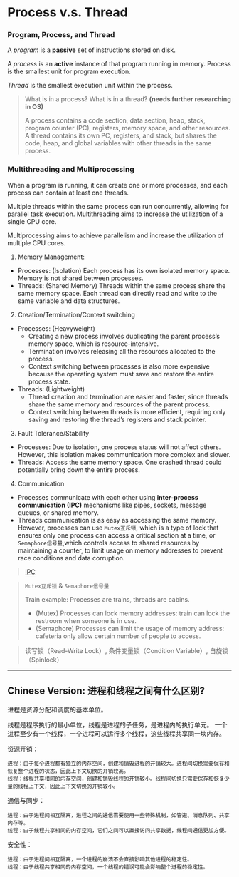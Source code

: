# Process v.s. Thread

### Program, Process, and Thread
A _program_ is a **passive** set of instructions stored on disk.

A _process_ is an **active** instance of that program running in memory. Process is the smallest unit for program execution. 

_Thread_ is the smallest execution unit within the process.


> What is in a process? What is in a thread? **(needs further researching in OS)**
> 
> A process contains a code section, data section, heap, stack, program counter (PC), registers, memory space, and other resources.
> A thread contains its own PC, registers, and stack, but shares the code, heap, and global variables with other threads in the same process.


### Multithreading and Multiprocessing
When a program is running, it can create one or more processes, and each process can contain at least one threads.

Multiple threads within the same process can run concurrently, allowing for parallel task execution.
Multithreading aims to increase the utilization of a single CPU core.

Multiprocessing aims to achieve parallelism and increase the utilization of multiple CPU cores.



1. Memory Management:
  - Processes: (Isolation) Each process has its own isolated memory space. Memory is not shared between processes.
  - Threads: (Shared Memory) Threads within the same process share the same memory space. 
  Each thread can directly read and write to the same variable and data structures.

    
2. Creation/Termination/Context switching
  - Processes: (Heavyweight)
    - Creating a new process involves duplicating the parent process’s memory space, which is resource-intensive.
    - Termination involves releasing all the resources allocated to the process.
    - Context switching between processes is also more expensive because the operating system must save and restore the entire process state.
  - Threads: (Lightweight)
    - Thread creation and termination are easier and faster, since threads share the same memory and resources of the parent process.
    - Context switching between threads is more efficient, requiring only saving and restoring the thread’s registers and stack pointer.

3. Fault Tolerance/Stability
  - Processes: Due to isolation, one process status will not affect others.  However, this isolation makes communication more complex and slower.
  - Threads: Access the same memory space. One crashed thread could potentially bring down the entire process.

4. Communication
  - Processes communicate with each other using **inter-process communication (IPC)** mechanisms like pipes, sockets, message queues, or shared memory.
  - Threads communication is as easy as accessing the same memory. However, processes can use `Mutex互斥锁`, which is a type of lock that ensures only one process can access a critical section at a time,
    or `Semaphore信号量`,which controls access to shared resources by maintaining a counter, to limit usage on memory addresses to prevent race conditions and data corruption.

> [IPC](https://cloud.tencent.com/developer/article/1688297)

> `Mutex互斥锁` & `Semaphore信号量`
> 
> Train example: Processes are trains, threads are cabins. 
> - (Mutex) Processes can lock memory addresses: train can lock the restroom when someone is in use.
> - (Semaphore) Processes can limit the usage of memory address: cafeteria only allow certain number of people to access. 


> 读写锁（Read-Write Lock）, 条件变量锁（Condition Variable）, 自旋锁（Spinlock）

---
## Chinese Version: 进程和线程之间有什么区别?

进程是资源分配和调度的基本单位。

线程是程序执行的最小单位，线程是进程的子任务，是进程内的执行单元。 一个进程至少有一个线程，一个进程可以运行多个线程，这些线程共享同一块内存。

资源开销：

    进程：由于每个进程都有独立的内存空间，创建和销毁进程的开销较大。进程间切换需要保存和恢复整个进程的状态，因此上下文切换的开销较高。
    线程：线程共享相同的内存空间，创建和销毁线程的开销较小。线程间切换只需要保存和恢复少量的线程上下文，因此上下文切换的开销较小。

通信与同步：

    进程：由于进程间相互隔离，进程之间的通信需要使用一些特殊机制，如管道、消息队列、共享内存等。
    线程：由于线程共享相同的内存空间，它们之间可以直接访问共享数据，线程间通信更加方便。

安全性：

    进程：由于进程间相互隔离，一个进程的崩溃不会直接影响其他进程的稳定性。
    线程：由于线程共享相同的内存空间，一个线程的错误可能会影响整个进程的稳定性。


